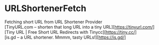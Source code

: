 # URLShortenerFetch
Fetching short URL from URL Shortener Provider<br>
[TinyURL.com – shorten that long URL into a tiny URL][https://tinyurl.com/]<br>
[Tiny URL | Free Short URL Redirects with Tinycc][https://tiny.cc/]<br>
[is.gd – a URL shortener. Mmmm, tasty URLs!][https://is.gd/]

